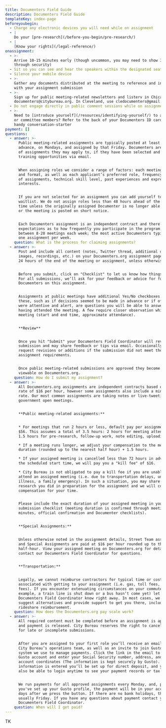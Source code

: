 ```yaml
---
title: Documenters Field Guide
description: Documenters Field Guide
templateKey: index-page
beforeyoubegin:
  - Charge any electronic devices you will need while on assignment
  - |
    Do your [pre-research](/before-you-begin/pre-research/)
  - |
    [Know your rights](/legal-reference/)
onassignment:
  - >-
    Arrive 10-15 minutes early (though uncommon, you may need to show ID or pass
    through security)
  - Sit so you can see and hear the speakers within the designated seating area
  - Silence your mobile device
  - >-
    Gather any documents distributed at the meeting to reference and include
    with your assignment submission
  - >-
    Sign up for public meeting-related newsletters and listerv in Chicago using
    documenters@citybureau.org. In Cleveland, use cledocumenters@gmail.com
  - Do not engage directly in public comment sessions while on assignment
  - >-
    Need to [introduce yourself](/resources/identifying-yourself/) to attendees
    or committee members? Refer to the back of your Documenters ID card for a
    handy conversation-starter
payment: []
questions:
  - answer: >-
      Public meeting-related assignments are typically posted at least a week in
      advance, on Mondays, and assigned by that Friday. Documenters are notified
      of assignments they may apply to, if they have been selected and other
      training opportunities via email.


      When assigning roles we consider a range of factors: each meeting’s topic
      and format, as well as each applicant’s preferred role, frequency/recency
      of assignments, technical skill level, past experiences and expressed
      interests. 


      If you are not selected for an assignment you can add yourself to the
      waitlist. We do not assign roles less than 48 hours ahead of the start
      time unless the originally assigned Documenter is no longer able to attend
      or the meeting is posted on short notice.


      Each Documenters assignment is an independent contract and there are no
      expectations as to how frequently you participate in the program. We cover
      between 8-20 meetings each week; the most active Documenters typically do
      one assignment per week.
    question: What is the process for claiming assignments?
  - answer: >-
      Post and include all content (notes, Twitter thread, additional documents,
      images, recordings, etc.) on your Documenters.org assignment page within
      24 hours of the end of the meeting or assignment, unless otherwise noted.


      Before you submit, click on "Checklist" to let us know how things went.
      For all submissions, we’ll ask for your feedback or advice for future
      Documenters on this assignment.


      Assignments at public meetings have additional Yes/No checkboxes. Most of
      these, such as if decisions seemed to be made in advance or if officials
      were attentive and alert, are questions you will be able to answer easily
      having attended the meeting. A few require closer observation while at the
      meeting (start and end time, approximate attendance).


      **Review**


      Once you hit "Submit" your Documenters Field Coordinator will review your
      submission and may share feedback or tips via email. Occasionally, we may
      request revisions or additions if the submission did not meet the stated
      assignment requirements.


      Once public meeting-related submissions are approved they become publicly
      viewable on Documenters.org.
    question: How do I submit my assignment?
  - answer: >-
      All Documenters.org assignments are independent contracts based on a pay
      rate of $16 per hour, however some assignments also include a minimum base
      rate. Our most common assignments are taking notes or live-tweeting
      government open meetings.


      **Public meeting-related assignments:**


      * For meetings that run 2 hours or less, default pay per assignment is
      $56. This assumes a total of 3.5 hours: 2 hours for meeting attendance +
      1.5 hours for pre-research, follow-up work, note editing, uploading, etc.

      * If a meeting runs longer, we adjust your compensation to the meeting
      duration (rounded up to the nearest half hour) + 1.5 hours.

      * If your assigned meeting is cancelled less than 72 hours in advance of
      the scheduled start time, we will pay you a "kill fee" of $16.

      * City Bureau is not obligated to pay a kill fee if you are unable to
      attend an assigned meeting (i.e. due to transportation delays, unexpected
      illness, a family emergency). In such a situation, you may share any
      research you did in preparation for the assignment and we will consider
      compensation for your time.


      Please include the exact duration of your assigned meeting in your
      submission checklist (meeting duration is confirmed through meeting
      minutes, official confirmation and Documenter checklists).


      **Special Assignments:**


      Unless otherwise noted in the assignment details, Street Team assignments
      and Special Assignments are paid at $16 per hour rounded up to the nearest
      half-hour. View your assigned meeting on Documenters.org for details and
      contact our Documenters Field Coordinator for questions.


      **Transportation:**


      Legally, we cannot reimburse contractors for typical time or costs
      associated with getting to your assignment (i.e. gas, toll fees, transit
      fees). If you encounter extenuating circumstances on your commute (for
      example, a train line is shut down or a bus hasn’t come yet) let your
      Documenters Field Coordinator know right away. In most cases, we can
      suggest alternatives and provide support to get you there, including
      rideshare reimbursement.
    question: How does the Documenters.org pay scale work?
  - answer: >-
      All required content must be completed before an assignment is approved
      and payment is released. City Bureau reserves the right to cancel payment
      for late or incomplete submissions.


      After you are assigned to your first role you’ll receive an email from
      City Bureau’s operations team, as well as an invite to join Gusto, the
      system we use to manage payments. Click the link in the email to create a
      Gusto account and enter your Social Security number, address, and bank
      account coordinates (The information is kept securely by Gusto). Once that
      information is entered you’ll be set up for direct deposit, and you’ll
      also be able to login anytime to see your payment records or tax forms.


      We run payments for all approved assignments every Monday, and, provided
      you've set up your Gusto profile, the payment will be in your account 5
      days after we press the button. If there are no bank holidays, this is
      usually Friday. If you have any questions about payment contact your
      Documenters Field Coordinator.
    question: When will I get paid?
---
```

TK
